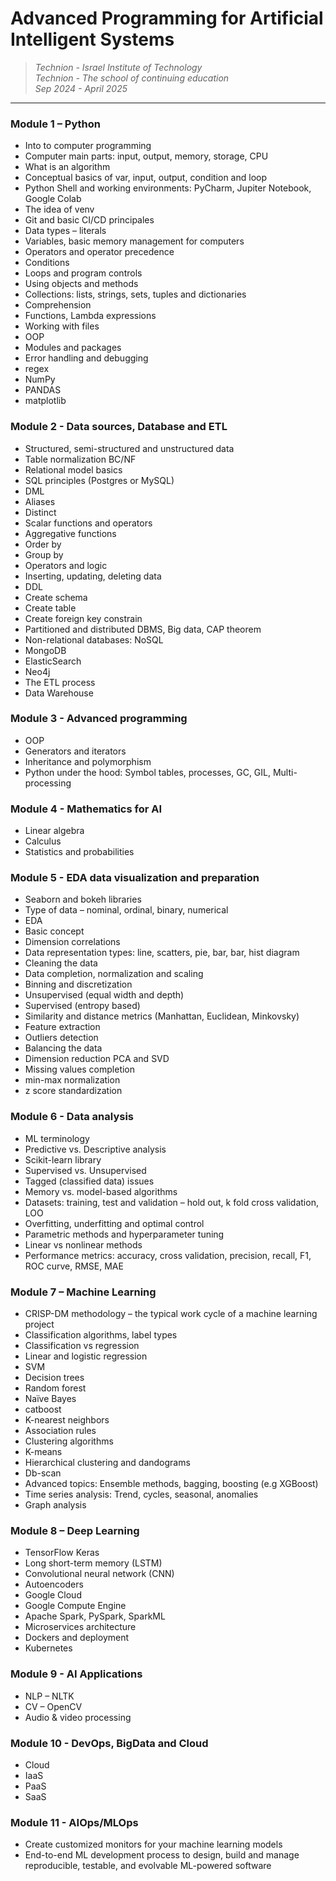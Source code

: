 # Advanced Programming for Artificial Intelligent Systems
>_Technion - Israel Institute of Technology_  
>_Technion - The school of continuing education_  
>_Sep 2024 - April 2025_  

---

### Module 1 – Python
-	Into to computer programming  
-	Computer main parts: input, output, memory, storage, CPU  
-	What is an algorithm
-	Conceptual basics of var, input, output, condition and loop  
-	Python Shell and working environments: PyCharm, Jupiter Notebook, Google Colab  
-	The idea of venv  
-	Git and basic CI/CD principales  
-	Data types – literals  
-	Variables, basic memory management for computers  
-	Operators and operator precedence  
-	Conditions  
-	Loops and program controls  
-	Using objects and methods  
-	Collections: lists, strings, sets, tuples and dictionaries  
-	Comprehension  
-	Functions, Lambda expressions  
-	Working with files  
-	OOP  
-	Modules and packages  
-	Error handling and debugging  
-	regex  
-	NumPy  
-	PANDAS  
-	matplotlib  

### Module 2 - Data sources, Database and ETL
-	Structured, semi-structured and unstructured data  
-	Table normalization BC/NF  
-	Relational model basics  
-	SQL principles (Postgres or MySQL)  
-	DML  
-	Aliases  
-	Distinct  
-	Scalar functions and operators  
-	Aggregative functions  
-	Order by  
-	Group by  
-	Operators and logic  
-	Inserting, updating, deleting data  
-	DDL
-	Create schema  
-	Create table  
-	Create foreign key constrain  
-	Partitioned and distributed DBMS, Big data, CAP theorem
-	Non-relational databases: NoSQL
-	MongoDB  
-	ElasticSearch
-	Neo4j  
-	The ETL process  
-	Data Warehouse  

### Module 3 - Advanced programming
-	OOP  
-	Generators and iterators  
-	Inheritance and polymorphism  
-	Python under the hood: Symbol tables, processes, GC, GIL, Multi-processing  

### Module 4 - Mathematics for AI
-	Linear algebra  
-	Calculus  
-	Statistics and probabilities  

### Module 5 - EDA data visualization and preparation
-	Seaborn and bokeh libraries
-	Type of data – nominal, ordinal, binary, numerical  
-	EDA  
-	Basic concept  
-	Dimension correlations  
-	Data representation types: line, scatters, pie, bar, bar, hist diagram  
-	Cleaning the data  
-	Data completion, normalization and scaling  
-	Binning and discretization  
-	Unsupervised (equal width and depth)  
-	Supervised (entropy based)  
-	Similarity and distance metrics (Manhattan, Euclidean, Minkovsky)  
-	Feature extraction  
-	Outliers detection  
-	Balancing the data  
-	Dimension reduction PCA and SVD  
-	Missing values completion  
-	min-max normalization  
-	z score standardization  

### Module 6 - Data analysis
-	ML terminology  
-	Predictive vs. Descriptive analysis  
-	Scikit-learn library  
-	Supervised vs. Unsupervised
-	Tagged (classified data) issues  
-	Memory vs. model-based algorithms  
-	Datasets: training, test and validation – hold out, k fold cross validation, LOO  
-	Overfitting, underfitting and optimal control  
-	Parametric methods and hyperparameter tuning  
-	Linear vs nonlinear methods   
-	Performance metrics: accuracy, cross validation, precision, recall, F1, ROC curve, RMSE, MAE  

### Module 7 – Machine Learning
-	CRISP-DM methodology – the typical work cycle of a machine learning project  
-	Classification algorithms, label types  
-	Classification vs regression  
-	Linear and logistic regression  
-	SVM  
-	Decision trees  
-	Random forest  
-	Naïve Bayes  
-	catboost  
-	K-nearest neighbors  
-	Association rules  
-	Clustering algorithms  
-	K-means   
-	Hierarchical clustering and dandograms  
-	Db-scan  
-	Advanced topics: Ensemble methods, bagging, boosting (e.g XGBoost)   
-	Time series analysis: Trend, cycles, seasonal, anomalies  
-	Graph analysis  

### Module 8 – Deep Learning
-	TensorFlow Keras  
-	Long short-term memory (LSTM)  
-	Convolutional neural network (CNN)  
-	Autoencoders  
-	Google Cloud  
-	Google Compute Engine  
-	Apache Spark, PySpark, SparkML  
-	Microservices architecture  
-	Dockers and deployment  
-	Kubernetes  

### Module 9 - AI Applications
-	NLP – NLTK  
-	CV – OpenCV  
-	Audio & video processing  

### Module 10 - DevOps, BigData and Cloud
-	Cloud  
-	IaaS  
-	PaaS  
-	SaaS  

### Module 11 - AIOps/MLOps
-	Create customized monitors for your machine learning models  
-	End-to-end ML development process to design, build and manage reproducible, testable, and evolvable ML-powered software  